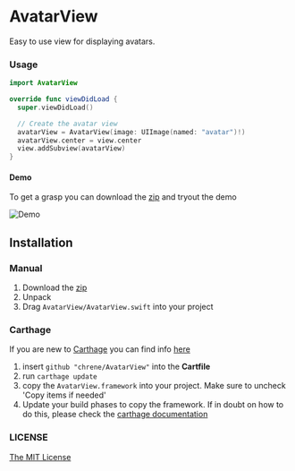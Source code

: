 # AvatarView

Easy to use view for displaying avatars.

### Usage

```swift
import AvatarView

override func viewDidLoad {
  super.viewDidLoad()

  // Create the avatar view
  avatarView = AvatarView(image: UIImage(named: "avatar")!)
  avatarView.center = view.center
  view.addSubview(avatarView)
}
```

#### Demo
To get a grasp you can download the [zip](https://github.com/chrene/AvatarView/archive/master.zip) and tryout the demo

![Demo](http://i.imgur.com/jTvMjIz.png "Demo Screenshot")

## Installation

### Manual
1. Download the [zip](https://github.com/chrene/AvatarView/archive/master.zip)
2. Unpack
3. Drag `AvatarView/AvatarView.swift` into your project

### Carthage

If you are new to [Carthage](https://github.com/Carthage/Carthage) you can find info [here](https://github.com/Carthage/Carthage)

1. insert `github "chrene/AvatarView"` into the **Cartfile**
2. run `carthage update`
3. copy the `AvatarView.framework` into your project. Make sure to uncheck 'Copy items if needed'
4. Update your build phases to copy the framework. If in doubt on how to do this, please check the [carthage documentation](https://github.com/Carthage/Carthage)

### LICENSE
[The MIT License](https://github.com/chrene/AvatarView/blob/master/LICENSE)
